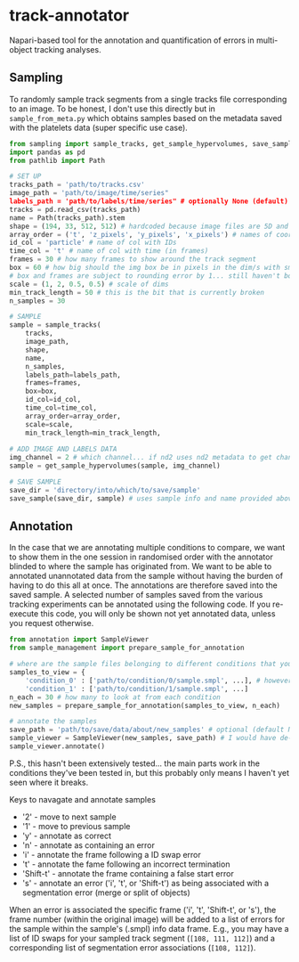 # track-annotator
Napari-based tool for the annotation and quantification of errors in multi-object tracking analyses.

## Sampling

To randomly sample track segments from a single tracks file corresponding to an image. To be honest, I don't use this directly but in `sample_from_meta.py` which obtains samples based on the metadata saved with the platelets data (super specific use case). 

```Python
from sampling import sample_tracks, get_sample_hypervolumes, save_sample
import pandas as pd
from pathlib import Path

# SET UP
tracks_path = 'path/to/tracks.csv'
image_path = 'path/to/image/time/series"
labels_path = 'path/to/labels/time/series" # optionally None (default)
tracks = pd.read_csv(tracks_path)
name = Path(tracks_path).stem
shape = (194, 33, 512, 512) # hardcoded because image files are 5D and can potentially have c @ 0 or @ 1 (I only use 1 channel)
array_order = ('t', 'z_pixels', 'y_pixels', 'x_pixels') # names of coord columns (in pixels) in tracks df in order of image dims
id_col = 'particle' # name of col with IDs
time_col = 't' # name of col with time (in frames)
frames = 30 # how many frames to show around the track segment
box = 60 # how big should the img box be in pixels in the dim/s with smallest pixel size (here x & y)
# box and frames are subject to rounding error by 1... still haven't bothered to fix this
scale = (1, 2, 0.5, 0.5) # scale of dims
min_track_length = 50 # this is the bit that is currently broken
n_samples = 30

# SAMPLE
sample = sample_tracks(
    tracks,
    image_path, 
    shape,
    name,
    n_samples,
    labels_path=labels_path,
    frames=frames, 
    box=box,
    id_col=id_col, 
    time_col=time_col, 
    array_order=array_order, 
    scale=scale, 
    min_track_length=min_track_length,
    
# ADD IMAGE AND LABELS DATA
img_channel = 2 # which channel... if nd2 uses nd2 metadata to get channel axis
sample = get_sample_hypervolumes(sample, img_channel)

# SAVE SAMPLE
save_dir = 'directory/into/which/to/save/sample'
save_sample(save_dir, sample) # uses sample info and name provided above to name the sample
```

## Annotation

In the case that we are annotating multiple conditions to compare, we want to show them in the one session in randomised order with the annotator blinded to where the sample has originated from. We want to be able to annotated unannotated data from the sample without having the burden of having to do this all at once. The annotations are therefore saved into the saved sample. A selected number of samples saved from the various tracking experiments can be annotated using the following code. If you re-execute this code, you will only be shown not yet annotated data, unless you request otherwise. 

```Python
from annotation import SampleViewer
from sample_management import prepare_sample_for_annotation

# where are the sample files belonging to different conditions that you want to compare
samples_to_view = {
    'condition_0' : ['path/to/condition/0/sample.smpl', ...], # however many
    'condition_1' : ['path/to/condition/1/sample.smpl', ...]
n_each = 30 # how many to look at from each condition
new_samples = prepare_sample_for_annotation(samples_to_view, n_each)

# annotate the samples
save_path = 'path/to/save/data/about/new_samples' # optional (default None) as the data is saved into the samples anyway
sample_viewer = SampleViewer(new_samples, save_path) # I would have de-objectified this... but I couldn't be arsed *sigh*
sample_viewer.annotate()
```

P.S., this hasn't been extensively tested... the main parts work in the conditions they've been tested in, but this probably only means I haven't yet seen where it breaks. 

Keys to navagate and annotate samples
- '2' - move to next sample
- '1' - move to previous sample
- 'y' - annotate as correct
- 'n' - annotate as containing an error
- 'i' - annotate the frame following a ID swap error
- 't' - annotate the fame following an incorrect termination
- 'Shift-t' - annotate the frame containing a false start error
- 's' - annotate an error ('i', 't', or 'Shift-t') as being associated with a segmentation error (merge or split of objects)

When an error is associated the specific frame ('i', 't', 'Shift-t', or 's'), the frame number (within the original image) will be added to a list of errors for the sample within the sample's (.smpl) info data frame. E.g., you may have a list of ID swaps for your sampled track segment (`[108, 111, 112]`) and a corresponding list of segmentation error associations (`[108, 112]`). 
